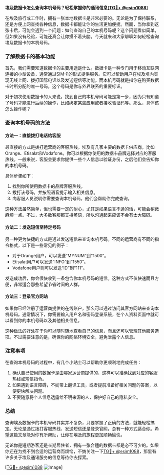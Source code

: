 **埃及数据卡怎么查询本机号码？轻松掌握你的通讯信息[[TG💪+ @esim1088](https://t.me/s/esim1088)]**

在埃及旅行或工作时，拥有一张本地数据卡是非常必要的。无论是为了保持联系，还是方便上网查找各种信息，数据卡都能让你的生活更加便捷。然而，当你拿到这张卡后，可能会遇到一个问题：如何查询自己的本机号码呢？这个问题看似简单，但如果没有经验，可能还真会让你摸不着头脑。今天就来和大家聊聊如何轻松查询埃及数据卡的本机号码。

### 了解数据卡的基本功能

首先，我们需要知道数据卡的主要用途是什么。数据卡是一种专门用于移动互联网连接的小型设备，通常通过SIM卡的形式提供服务。它可以帮助用户在埃及境内实现无线上网、拨打国际电话以及发送短信等功能。而本机号码就是指你在购买数据卡时所分配的唯一号码，这个号码是你与外界联系的重要标识。

对于初次使用数据卡的人来说，找到自己的本机号码可能是第一步，因为只有知道了号码才能进行后续的操作，比如绑定某些应用或者接收验证码等。那么，具体该怎么操作呢？

### 查询本机号码的方法

#### 方法一：直接拨打电话给客服

最直接的方式是拨打运营商的客服热线。埃及有几家主要的数据卡供应商，比如Orange、Etisalat和Vodafone。你可以根据你使用的数据卡品牌选择对应的客服热线。一般来说，客服会要求你提供一些个人信息以验证身份，之后他们会告知你的本机号码。

具体步骤如下：
1. 找到你所使用数据卡的品牌客服热线。
2. 拨打该号码，并按照语音提示输入相关信息。
3. 向客服人员说明你需要查询本机号码，他们会帮助你完成查询。

这种方法虽然简单，但也需要一定的耐心，尤其是如果语言不通的话，可能会稍微麻烦一点。不过，大多数客服都支持英语，所以沟通起来应该不会有太大障碍。

#### 方法二：发送短信至特定号码

另一种更为快捷的方式是通过发送短信来查询本机号码。不同的运营商有不同的指令格式，以下是一些常见的例子：

- 对于Orange用户，可以发送“MYNUM”到“1500”。
- Etisalat用户可以发送“INFO”到“1550”。
- Vodafone用户则可以发送“ID”到“111”。

发送成功后，你会很快收到一条包含你本机号码的短信。这种方式不仅快速而且方便，非常适合那些希望节省时间的人群。

#### 方法三：登录官方网站

如果你已经注册了运营商提供的在线账户，那么可以通过访问其官方网站来查询本机号码。通常情况下，你需要输入用户名和密码登录系统，在个人资料页面中就可以看到你的本机号码以及其他相关信息。

这种做法的好处在于你可以随时随地查看自己的信息，而且还可以管理其他服务选项。不过需要注意的是，确保你的网络环境安全，避免泄露个人信息。

### 注意事项

在查询本机号码的过程中，有几个小贴士可以帮助你更顺利地完成任务：
1. 确认自己使用的数据卡是由哪家运营商提供的，这样可以准确找到对应的客服热线或短信指令。
2. 如果遇到语言障碍，不妨带上翻译工具，或者提前准备好相关问题的答案，以便更快解决问题。
3. 不要随意将个人信息透露给不明来源的人，保护好自己的隐私安全。

### 总结

查询埃及数据卡的本机号码其实并不复杂，只要掌握了正确的方法，就能轻松搞定。无论是通过拨打客服热线、发送短信还是登录官网，总有一种方式适合你。希望这篇文章能对你有所帮助，让你在埃及的旅程更加顺畅愉快。

无论你是短期游客还是长期居住者，拥有一张合适的数据卡都是必不可少的。如果你还在为找不到合适的运营商而烦恼，不妨关注一下[TG💪+ @esim1088](https://t.me/s/esim1088)，那里有许多关于埃及通讯服务的信息等待你去探索。

[[TG💪+ @esim1088](https://t.me/s/esim1088) ![Image](https://i.postimg.cc/4NQfJmqS/Snipaste-2025-05-13-00-14-12.png)]
